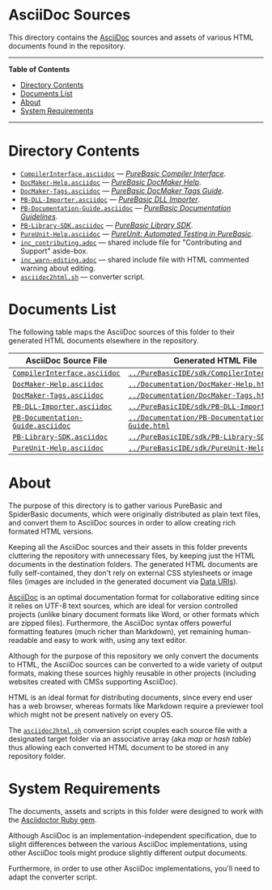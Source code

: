 # AsciiDoc Sources

This directory contains the [AsciiDoc] sources and assets of various HTML documents found in the repository.


-----

**Table of Contents**

<!-- MarkdownTOC autolink="true" bracket="round" autoanchor="false" lowercase="only_ascii" uri_encoding="true" levels="1,2,3" -->

- [Directory Contents](#directory-contents)
- [Documents List](#documents-list)
- [About](#about)
- [System Requirements](#system-requirements)

<!-- /MarkdownTOC -->

-----

# Directory Contents

- [`CompilerInterface.asciidoc`][CompilerInterface.asciidoc] — _[PureBasic Compiler Interface]_.
- [`DocMaker-Help.asciidoc`][DocMaker-Help.asciidoc] — _[PureBasic DocMaker Help]_.
- [`DocMaker-Tags.asciidoc`][DocMaker-Tags.asciidoc] — _[PureBasic DocMaker Tags Guide]_.
- [`PB-DLL-Importer.asciidoc`][PB-DLL-Importer.asciidoc] — _[PureBasic DLL Importer]_.
- [`PB-Documentation-Guide.asciidoc`][PB-Documentation-Guide.asciidoc] — _[PureBasic Documentation Guidelines]_.
- [`PB-Library-SDK.asciidoc`][PB-Library-SDK.asciidoc] — _[PureBasic Library SDK]_.
- [`PureUnit-Help.asciidoc`][PureUnit-Help.asciidoc] — _[PureUnit: Automated Testing in PureBasic]_.
- [`inc_contributing.adoc`][inc_contributing.adoc] — shared include file for "Contributing and Support" aside-box.
- [`inc_warn-editing.adoc`][inc_warn-editing.adoc] — shared include file with HTML commented warning about editing.
- [`asciidoc2html.sh`][asciidoc2html.sh] — converter script.


# Documents List

The following table maps the AsciiDoc sources of this folder to their generated HTML documents elsewhere in the repository.

|                         AsciiDoc Source File                         |                              Generated HTML File                              |
|----------------------------------------------------------------------|-------------------------------------------------------------------------------|
| [`CompilerInterface.asciidoc`][CompilerInterface.asciidoc]           | [`../PureBasicIDE/sdk/CompilerInterface.html`][CompilerInterface.html]        |
| [`DocMaker-Help.asciidoc`][DocMaker-Help.asciidoc]                   | [`../Documentation/DocMaker-Help.html`][DocMaker-Help.html]                   |
| [`DocMaker-Tags.asciidoc`][DocMaker-Tags.asciidoc]                   | [`../Documentation/DocMaker-Tags.html`][DocMaker-Tags.html]                   |
| [`PB-DLL-Importer.asciidoc`][PB-DLL-Importer.asciidoc]               | [`../PureBasicIDE/sdk/PB-DLL-Importer.html`][PB-DLL-Importer.html]            |
| [`PB-Documentation-Guide.asciidoc`][PB-Documentation-Guide.asciidoc] | [`../Documentation/PB-Documentation-Guide.html`][PB-Documentation-Guide.html] |
| [`PB-Library-SDK.asciidoc`][PB-Library-SDK.asciidoc]                 | [`../PureBasicIDE/sdk/PB-Library-SDK.html`][PB-Library-SDK.html]              |
| [`PureUnit-Help.asciidoc`][PureUnit-Help.asciidoc]                   | [`../PureBasicIDE/sdk/PureUnit-Help.html`][PureUnit-Help.html]                |


# About

The purpose of this directory is to gather various PureBasic and SpiderBasic documents, which were originally distributed as plain text files, and convert them to AsciiDoc sources in order to allow creating rich formated HTML versions.

Keeping all the AsciiDoc sources and their assets in this folder prevents cluttering the repository with unnecessary files, by keeping just the HTML documents in the destination folders.
The generated HTML documents are fully self-contained, they don't rely on external CSS stylesheets or image files (images are included in the generated document via [Data URIs]).

[AsciiDoc] is an optimal documentation format for collaborative editing since it relies on UTF-8 text sources, which are ideal for version controlled projects (unlike binary document formats like Word, or other formats which are zipped files).
Furthermore, the AsciiDoc syntax offers powerful formatting features (much richer than Markdown), yet remaining human-readable and easy to work with, using any text editor.

Although for the purpose of this repository we only convert the documents to HTML, the AsciiDoc sources can be converted to a wide variety of output formats, making these sources highly reusable in other projects (including websites created with CMSs supporting AsciiDoc).

HTML is an ideal format for distributing documents, since every end user has a web browser, whereas formats like Markdown require a previewer tool which might not be present natively on every OS.

The [`asciidoc2html.sh`][asciidoc2html.sh] conversion script couples each source file with a designated target folder via an associative array (aka _map_ or _hash table_) thus allowing each converted HTML document to be stored in any repository folder.


# System Requirements

The documents, assets and scripts in this folder were designed to work with the [Asciidoctor Ruby gem].

Although AsciiDoc is an implementation-independent specification, due to slight differences between the various AsciiDoc implementations, using other AsciiDoc tools might produce slightly different output documents.

Furthermore, in order to use other AsciiDoc implementations, you'll need to adapt the converter script.


<!-----------------------------------------------------------------------------
                               REFERENCE LINKS
------------------------------------------------------------------------------>

[AsciiDoc]: https://asciidoc.org/ "Visit AsciiDoc website"
[Asciidoctor]: https://asciidoctor.org/ "Visit Asciidoctor website"
[Asciidoctor Ruby gem]: https://rubygems.org/gems/asciidoctor "Asciidoctor page at RubyGems"

[Data URIs]: https://en.wikipedia.org/wiki/Data_URI_scheme "Wikipedia page on data URI scheme"

<!-- project folders -->

[Documentation/]: ../Documentation/ "Navigate to folder"

<!-- project files -->

[CompilerInterface.asciidoc]: ./CompilerInterface.asciidoc "View source document"
[DocMaker-Help.asciidoc]: ./DocMaker-Help.asciidoc "View source document"
[DocMaker-Tags.asciidoc]: ./DocMaker-Tags.asciidoc "View source document"
[PB-DLL-Importer.asciidoc]: ./PB-DLL-Importer.asciidoc "View source document"
[PB-Documentation-Guide.asciidoc]: ./PB-Documentation-Guide.asciidoc "View source document"
[PB-Library-SDK.asciidoc]: ./PB-Library-SDK.asciidoc "View source document"
[PureUnit-Help.asciidoc]: ./PureUnit-Help.asciidoc "View source document"
[asciidoc2html.sh]: ./asciidoc2html.sh "View source script"
[inc_contributing.adoc]: ./inc_contributing.adoc "View source document"
[inc_warn-editing.adoc]: ./inc_warn-editing.adoc "View source document"

<!-- html output files -->

[CompilerInterface.html]: ../PureBasicIDE/sdk/CompilerInterface.html "View generated HTML document"
[DocMaker-Help.html]: ../Documentation/DocMaker-Help.html "View generated HTML document"
[DocMaker-Tags.html]: ../Documentation/DocMaker-Tags.html "View generated HTML document"
[PB-DLL-Importer.html]: ../PureBasicIDE/sdk/PB-DLL-Importer.html "View generated HTML document"
[PB-Documentation-Guide.html]: ../Documentation/PB-Documentation-Guide.html "View generated HTML document"
[PB-Library-SDK.html]: ../PureBasicIDE/sdk/PB-Library-SDK.html "View generated HTML document"
[PureUnit-Help.html]: ../PureBasicIDE/sdk/PureUnit-Help.html "View generated HTML document"

<!-- html outpt docs by title -->

[PureBasic Compiler Interface]: ../PureBasicIDE/sdk/CompilerInterface.html "View generated HTML document"
[PureBasic DLL Importer]: ../PureBasicIDE/sdk/PB-DLL-Importer.html "View generated HTML document"
[PureBasic DocMaker Help]: ../Documentation/DocMaker-Help.html "View generated HTML file"
[PureBasic DocMaker Tags Guide]: ../Documentation/DocMaker-Tags.html "View generated HTML file"
[PureBasic Documentation Guidelines]: ../Documentation/PB-Documentation-Guide.html "View generated HTML file"
[PureBasic Library SDK]: ../PureBasicIDE/sdk/PB-Library-SDK.html "View generated HTML document"
[PureUnit: Automated Testing in PureBasic]: ../PureBasicIDE/sdk/PureUnit-Help.html "View generated HTML document"

<!-- EOF -->
